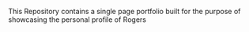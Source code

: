 This Repository contains a single page portfolio built for the purpose of showcasing the personal profile of Rogers
